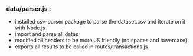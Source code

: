 ### data/parser.js :

- installed csv-parser package to parse the dataset.csv and iterate on it with Node.js
- import and parse all datas
- modified all headers to be more JS friendly (no spaces and lowercase)
- exports all results to be called in routes/transactions.js
